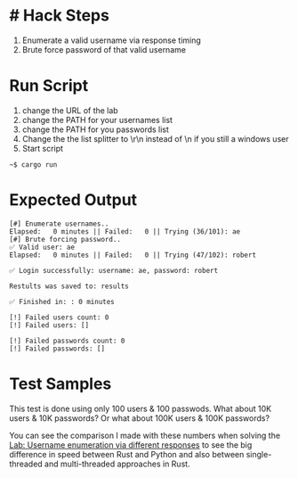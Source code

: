 # # Hack Steps
1. Enumerate a valid username via response timing
2. Brute force password of that valid username

# Run Script
1. change the URL of the lab
2. change the PATH for your usernames list
3. change the PATH for you passwords list
4. Change the the list splitter to \r\n instead of \n if you still a windows user
5. Start script
```
~$ cargo run
```

# Expected Output
```
[#] Enumerate usernames..
Elapsed:   0 minutes || Failed:   0 || Trying (36/101): ae                                                
[#] Brute forcing password..
✅ Valid user: ae
Elapsed:   0 minutes || Failed:   0 || Trying (47/102): robert                                            

✅ Login successfully: username: ae, password: robert

Restults was saved to: results

✅ Finished in: : 0 minutes

[!] Failed users count: 0 
[!] Failed users: []

[!] Failed passwords count: 0
[!] Failed passwords: []
```

# Test Samples
This test is done using only 100 users & 100 passwods. What about 10K users & 10K passwords?
Or what about 100K users & 100K passwords?

You can see the comparison I made with these numbers when solving the [Lab: Username enumeration via different responses](https://github.com/elqalawii/portswigger_labs_with_rust/tree/main/Authentication/username_enumeration_via_different_responses) to see the big difference in speed between Rust and Python and also between single-threaded and multi-threaded approaches in Rust.